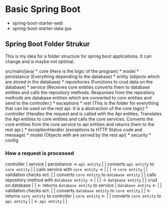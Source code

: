 # Basic Spring Boot

* spring-boot-starter-web
* spring-boot-starter-data-jpa

## Spring Boot Folder Strukur
This is my idea for a folder structure for spring boot applications. It can change and is maybe not optimal.

src/main/java/<package>
    * core (Here is the logic of the program)
        * model
        * persistance (Everything depending to the database)
            * entity (objects which are stored in the database)
            * repositories (Functions to crud data on the database)
        * service (Receives core entities converts them to database entities and calls the repository methods. Responses from the repository methods are database entities which are converted to core entities and send to the controller.)
    * exceptions
    * rest (This is the folder for everything that can be used on the rest api. It is a abstraction of the core logic)
        * controller (Handles the request and is called wtih the Api entities. Translates the Api entities to core entities and calls the core services. Converts the core entities from the core service to api entities and returns them to the rest api.)
        * exceptionHandler (exceptions to HTTP Status code and message)
        * model (Objects with are served by the rest api)
    * security
    * config

### How a request is processed

controller | service | persistance
-> `api entity` | |
converts `api entity` to `core entity` | |
calls service with `core entity` -> | |
 | -> `core entity` |
 | validation checks ect. |
 | converts `core entity` to `database entity` |
 | calls repository method with `database entity` -> |
 | | -> `database entity`
 | | crud on database
 | | <- returns `database entity` to service
 | `database entity` <- |
 | validation checks ect. |
 | converts `database entity` to `core entity` |
 | <- returns `core entity` to controller |
 `core entity` <- | |
 converts `core entity` to `api entity` | |
 <- `api entity` | |

